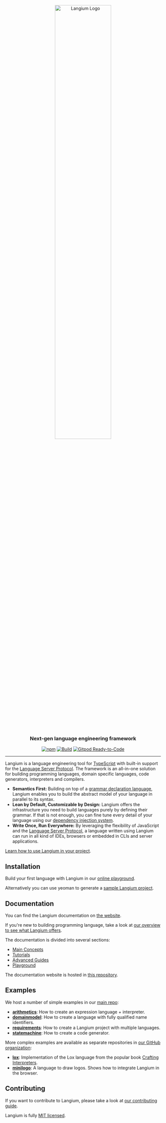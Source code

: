 <div id="langium-logo" align="center">
  <a href="https://github.com/langium/langium">
    <img alt="Langium Logo" width="60%" src="https://user-images.githubusercontent.com/4377073/135283991-90ef7724-649d-440a-8720-df13c23bda82.png">
  </a>
  <h3>
    Next-gen language engineering framework
  </h3>
</div>

<div id="badges" align="center">

  [![npm](https://img.shields.io/npm/v/langium)](https://www.npmjs.com/package/langium)
  [![Build](https://github.com/langium/langium/actions/workflows/build.yml/badge.svg)](https://github.com/langium/langium/actions/workflows/build.yml)
  [![Gitpod Ready-to-Code](https://img.shields.io/badge/Gitpod-ready--to--code-blue?logo=gitpod)](https://gitpod.io/#https://github.com/langium/langium)

</div>

---

Langium is a language engineering tool for [TypeScript](https://www.typescriptlang.org/) with built-in support for the [Language Server Protocol](https://microsoft.github.io/language-server-protocol/). The framework is an all-in-one solution for building programming languages, domain specific languages, code generators, interpreters and compilers.

* **Semantics First:** Building on top of a [grammar declaration language](https://langium.org/docs/grammar-language/), Langium enables you to build the abstract model of your language in parallel to its syntax.
* **Lean by Default, Customizable by Design:** Langium offers the infrastructure you need to build languages purely by defining their grammar. If that is not enough, you can fine tune every detail of your language using our [dependency injection system](https://langium.org/docs/configuration-services/).
* **Write Once, Run Everywhere:** By leveraging the flexibility of JavaScript and the [Language Server Protocol](https://microsoft.github.io/language-server-protocol/), a language written using Langium can run in all kind of IDEs, browsers or embedded in CLIs and server applications.

[Learn how to use Langium in your project](https://langium.org/docs/getting-started/).

## Installation

Build your first language with Langium in our [online playground](https://langium.org/playground/).

Alternatively you can use yeoman to generate a [sample Langium project](https://langium.org/docs/getting-started/).

## Documentation

You can find the Langium documentation on [the website](https://langium.org/).

If you're new to building programming language, take a look at [our overview to see what Langium offers](https://langium.org/docs/langium-overview/). 

The documentation is divided into several sections:

* [Main Concepts](https://langium.org/docs/)
* [Tutorials](https://langium.org/tutorials/)
* [Advanced Guides](https://langium.org/guides/)
* [Playground](https://langium.org/playground/)

The documentation website is hosted in [this repository](https://github.com/langium/langium-website).

## Examples

We host a number of simple examples in our [main repo](https://github.com/langium/langium/tree/main/examples):

* **[arithmetics](https://github.com/langium/langium/tree/main/examples/arithmetics)**: How to create an expression language + interpreter.
* **[domainmodel](https://github.com/langium/langium/tree/main/examples/domainmodel)**: How to create a language with fully qualified name identifiers.
* **[requirements](https://github.com/langium/langium/tree/main/examples/requirements)**: How to create a Langium project with multiple languages.
* **[statemachine](https://github.com/langium/langium/tree/main/examples/statemachine)**: How to create a code generator.

More complex examples are available as separate repositories in [our GitHub organization](https://github.com/langium):

* **[lox](https://github.com/langium/langium-lox)**: Implementation of the Lox language from the popular book [Crafting Interpreters](https://craftinginterpreters.com/the-lox-language.html).
* **[minilogo](https://github.com/langium/langium-minilogo)**: A language to draw logos. Shows how to integrate Langium in the browser.

## Contributing

If you want to contribute to Langium, please take a look at [our contributing guide](https://github.com/langium/langium/blob/main/CONTRIBUTING.md).

Langium is fully [MIT licensed](https://github.com/langium/langium/blob/main/LICENSE).

